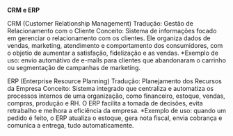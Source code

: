 **CRM e ERP**

CRM (Customer Relationship Management)
Tradução: Gestão de Relacionamento com o Cliente
Conceito:
Sistema de informações focado em gerenciar o relacionamento com os clientes. Ele organiza dados de vendas, marketing, atendimento
e comportamento dos consumidores, com o objetio de aumentar a satisfação, fidelização e as vendas.
*Exemplo de uso: envio automátivo de e-mails para clientes que abandonaram o carrinho ou segmentação de campanhas de marketing.


ERP (Enterprise Resource Planning)
Tradução: Planejamento dos Recursos da Empresa
Conceito: 
Sistema integrado que centraliza e automatiza os processos internos de uma organização, como financeiro, estoque, vendas, compras,
produção e RH. O ERP facilita a tomada de decisões, evita retrabalho e melhora a eficiência da empresa.
*Exemplo de uso: quando um pedido é feito, o ERP atualiza o estoque, gera nota fiscal, envia cobrança e comunica a entrega, tudo
automaticamente.
